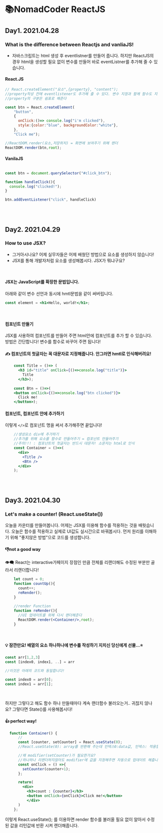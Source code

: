 # 📚NomadCoder ReactJS 

## Day1. 2021.04.28

### What is the difference between Reactjs and vanliaJS!
- 자바스크립트는 html 생성 후 eventlistner를 만들어 줍니다. 
하지만 ReactJS의 경우 html을 생성할 필요 없이 변수를 만들어 바로 eventListner를 추가해 줄 수 있습니다. 
#### React.JS

```jsx
// React.createElement("요소",{property}, "content");
//property작성 칸에 eventlistener도 추가해 줄 수 있다. 변수 지정과 함께 함수도 지정 가능 
//property의 구분은 쉼표로 해준다

const btn = React.createElement(
    "button",
    {
      onClick:()=> console.log("i'm clicked"),
      style:{color:"blue", backgroundColor:"white"},
    },
    "Click me");

//ReactDOM.render(요소,저장위치) = 화면에 보여주기 위해 랜더
ReactDOM.render(btn,root);
```

#### VanilaJS

```jsx

const btn = document.querySelector("#click_btn");

function handleClick(){
  console.log("clicked!");
}

btn.addEventListener("click", handleClick)
```
<br>
<br>

## Day2. 2021.04.29
### How to use JSX?
- 그거아시나요? 어제 실무자들은 어제 배웠던 방법으로 요소를 생성하지 않습니다!
- JSX를 통해 개발자처럼 요소를 생성해봅시다. JSX가 뭐냐구요? 
<br/>

#### JSX는 JavaScript를 확장한 문법입니다.
아래와 같이 변수 선언과 동시에 hmtl문법을 같이 써버립니다.
```jsx
const element = <h1>Hello, world!</h1>;
```
<br/>

#### 컴포넌트 만들기
JSX를 사용하여 컴포넌트를 만들어 주면 html안에 컴포넌트를 추가 할 수 있습니다.</br>
방법은 간단합니다! 변수를 함수로 바꾸어 주면 됩니다!<br/>
#### ✍ 컴포넌트의 첫글자는 꼭 대문자로 지정해줍니다. 안그러면 hmtl로 인식해버려요!

```jsx
    const Title = ()=> ( 
      <h3 id="title" onClick={()=>console.log("title")}> 
        Title
      </h3>);
    
    const Btn = ()=>(
    <button onClick={()=>console.log("btn clicked")}> 
      Click me! 
    </button>);
```

#### 컴포넌트, 컴포넌트 안에 추가하기 
이렇게 `</>`로 컴포넌트 명을 써서 추가해주면 끝입니다! 

```jsx
    //생성요소 div에 추가하기 
    //추가를 위해 요소를 함수로 만들어주기 = 컴포넌트 만들어주기
    //주의!!! : 컴포넌트의 첫글자는 반드시 대문자! 소문자는 html로 인식
    const Container = ()=>(
      <div> 
        <Title />
        <Btn /> 
      </div>
    );
```
<br>
<br>

## Day3. 2021.04.30
### Let's make a counter! (React.useState())
오늘을 카운터를 만들어봅니다. 
어제는 JSX를 이용해 함수를 적용하는 것을 배웟습니다. 오늘은 함수를 적용하고 실제로 UI값도 실시간으로 바꿔봅시다.
먼저 원리를 이해하기 위해 "좋지않은 방법"으로 코드를 생성합니다. 

#### 👎not a good way 
👁‍🗨 React는 interactive가페이지 장점인 만큼 전체를 리랜더해도 수정된 부분만 골라서 리랜더합니다!

```jsx
    let count = 0;
    function countUp(){
      count++;
      reRender();
    }
    
    //render Function
    function reRender(){
      //UI 업데이트를 위해 다시 랜더해준다
      ReactDOM.render(<Container/>,root);
    }
```
<br>

#### 💡 잠깐만요! 배열의 요소 하나하나에 변수를 작성하기 지치신 당신에게 선물...⭐
``` jsx 
const arr[1,2,3]
const [index0, index1, ..] = arr

//이것은 아래의 코드와 동일합니다! 

const index0 = arr[0];
const index1 = arr[1];

```
<br>

하지만 그렇다고 해도 함수 하나 만들때마다 계속 랜더함수 불러오는거.. 귀찮지 않나요? 
그렇다면 State()를 사용해봅시다! 

#### 👍 perfect way! 
``` jsx 
  function Container() {
      //
      const [counter, setCounter] = React.useState(0); 
      //React.useState(0): array를 반환해 주는데 인덱스0:data값, 인덱스: 적용할 함수

      //왜 modifier(setCounter)가 필요한가요?
      //하나하나 리랜더하지않아도 modifier에 값을 지정해주면 자동으로 업데이트 해줍니다! 
      const onClick = () =>{
        setCounter(counter+1);
      };

      return(
        <div> 
          <h3>count : {counter}</h3>
          <button onClick={onClick}>Click me!</button>
          </div>
      )
    };
```
이렇게 
React.useState(); 를 이용하면 render 함수를 불러올 필요 없이 알아서 수정된 값을 리턴값에 반환 시켜 랜더해줍니다. 

